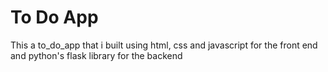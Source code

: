 # To Do App

This a to_do_app that i built using html, css and javascript for the front end and python's flask library for the backend
